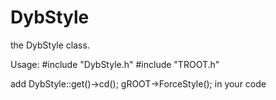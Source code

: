 DybStyle
========

the DybStyle class.

Usage:
#include "DybStyle.h"
#include "TROOT.h"

add
    DybStyle::get()->cd();
    gROOT->ForceStyle();
in your code

